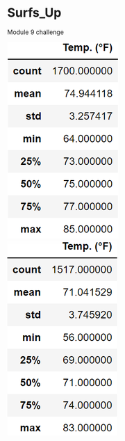 # Surfs_Up
Module 9 challenge

![June_temperatures](June_Temp.png) 
![Dec_temperatures](Dec_Temp.png) 
